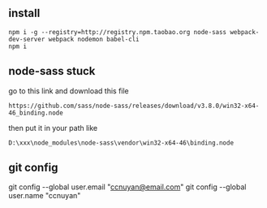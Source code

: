 ## install

    npm i -g --registry=http://registry.npm.taobao.org node-sass webpack-dev-server webpack nodemon babel-cli  
    npm i

## node-sass stuck

go to this link and download this file

    https://github.com/sass/node-sass/releases/download/v3.8.0/win32-x64-46_binding.node

then put it in your path like 

    D:\xxx\node_modules\node-sass\vendor\win32-x64-46\binding.node

## git config

git config --global user.email "ccnuyan@email.com"
git config --global user.name "ccnuyan"